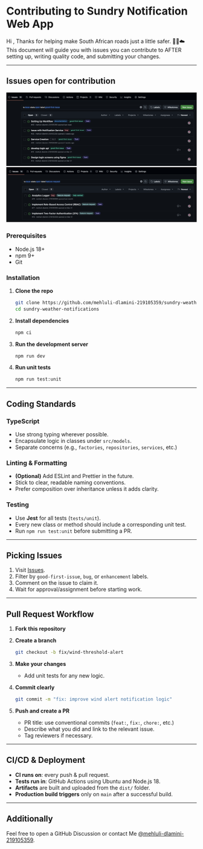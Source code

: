 #  Contributing to Sundry Notification Web App

Hi , Thanks for helping make South African roads just a little safer. 🚗💨☁️ This document will guide you with issues you can contribute to AFTER setting up, writing quality code, and submitting your changes.

---

## Issues open for contribution
![issues](image.png)
![featurerequest](image-1.png)

### Prerequisites

* Node.js 18+
* npm 9+
* Git

### Installation

1. **Clone the repo**

   ```bash
   git clone https://github.com/mehluli-dlamini-219105359/sundry-weather-notifications.git
   cd sundry-weather-notifications
   ```

2. **Install dependencies**

   ```bash
   npm ci
   ```

3. **Run the development server**

   ```bash
   npm run dev
   ```

4. **Run unit tests**

   ```bash
   npm run test:unit
   ```

---

## Coding Standards

### TypeScript

* Use strong typing wherever possible.
* Encapsulate logic in classes under `src/models`.
* Separate concerns (e.g., `factories`, `repositories`, `services`, etc.)

### Linting & Formatting

* **(Optional)** Add ESLint and Prettier in the future.
* Stick to clear, readable naming conventions.
* Prefer composition over inheritance unless it adds clarity.

### Testing

* Use **Jest** for all tests (`tests/unit`).
* Every new class or method should include a corresponding unit test.
* Run `npm run test:unit` before submitting a PR.

---

## Picking Issues

1. Visit [Issues](https://github.com/mehluli-dlamini-219105359/sundry-weather-notifications/issues).
2. Filter by `good-first-issue`, `bug`, or `enhancement` labels.
3. Comment on the issue to claim it.
4. Wait for approval/assignment before starting work.

---

## Pull Request Workflow

1. **Fork this repository**

2. **Create a branch**

   ```bash
   git checkout -b fix/wind-threshold-alert
   ```

3. **Make your changes**

   * Add unit tests for any new logic.

4. **Commit clearly**

   ```bash
   git commit -m "fix: improve wind alert notification logic"
   ```

5. **Push and create a PR**

   * PR title: use conventional commits (`feat:`, `fix:`, `chore:`, etc.)
   * Describe what you did and link to the relevant issue.
   * Tag reviewers if necessary.

---

## CI/CD & Deployment

* **CI runs on**: every push & pull request.
* **Tests run in**: GitHub Actions using Ubuntu and Node.js 18.
* **Artifacts** are built and uploaded from the `dist/` folder.
* **Production build triggers** only on `main` after a successful build.

---

## Additionally

Feel free to open a GitHub Discussion or contact Me [@mehluli-dlamini-219105359](https://github.com/mehluli-dlamini-219105359).

